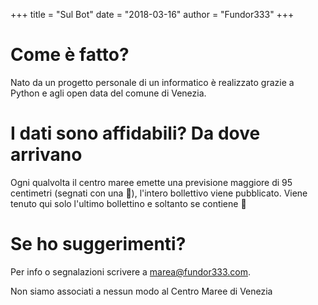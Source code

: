 +++
title = "Sul Bot"
date = "2018-03-16"
author = "Fundor333"
+++

# Come è fatto?

Nato da un progetto personale di un informatico  è realizzato grazie a Python e agli open data del comune di Venezia.

# I dati sono affidabili? Da dove arrivano
Ogni qualvolta il centro maree emette una previsione maggiore di 95 centimetri (segnati con una 🌟), l'intero bollettivo viene pubblicato. Viene tenuto qui solo l'ultimo bollettino e soltanto se contiene 🌟

# Se ho suggerimenti?
Per info o segnalazioni scrivere a marea@fundor333.com.

Non siamo associati a nessun modo al Centro Maree di Venezia
